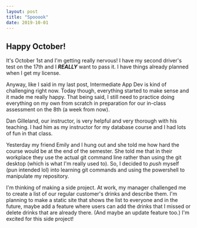 ```yaml
---
layout: post
title: "Spooook"
date: 2019-10-01
---
```


## Happy October!

It's October 1st and I'm getting really nervous! I have my second driver's test on the 17th and I **_REALLY_** want to pass it. I have things already planned when I get my license.

Anyway, like I said in my last post, Intermediate App Dev is kind of challenging right now. Today though, everything started to make sense and it made me really happy. That being said, I still need to practice doing everything on my own from scratch in preparation for our in-class assessment on the 8th (a week from now). 

Dan Gilleland, our instructor, is very helpful and very thorough with his teaching. I had him as my instructor for my database course and I had lots of fun in that class.

Yesterday my friend Emily and I hung out and she told me how hard the course would be at the end of the semester. She told me that in their workplace they use the actual git command line rather than using the git desktop (which is what I'm really used to). So, I decided to _push_ myself (pun intended lol) into learning git commands and using the powershell to manipulate my repository.

I'm thinking of making a side project. At work, my manager challenged me to create a list of our regular customer's drinks and describe them. I'm planning to make a static site that shows the list to everyone and in the future, maybe add a feature where users can add the drinks that I missed or delete drinks that are already there. (And maybe an update feature too.) I'm excited for this side project!

